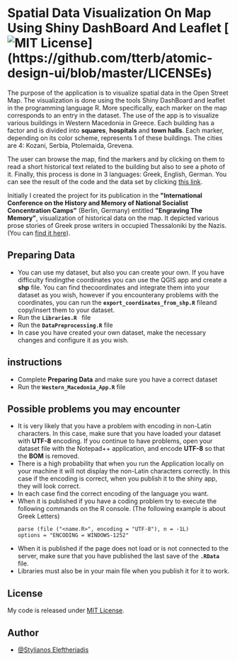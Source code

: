 # Spatial Data Visualization On Map Using Shiny DashBoard And Leaflet  [![MIT License](https://img.shields.io/apm/l/atomic-design-ui.svg?)](https://github.com/tterb/atomic-design-ui/blob/master/LICENSEs)


The purpose of the application is to visualize spatial data in the Open Street Map. 
The visualization is done using the tools Shiny DashBoard and leaflet in the 
programming language R. More specifically, each marker on the map corresponds 
to an entry in the dataset. The use of the app is to visualize various buildings 
in Western Macedonia in Greece. Each building has a factor and is divided into **squares**,
**hospitals** and **town halls**. Each marker, depending on its color scheme, represents 1 of
these buildings. The cities are 4: Kozani, Serbia, Ptolemaida, Grevena. 

The user can browse the map, find the markers and by clicking on them to read a short historical
text related to the building but also to see a photo of it. Finally, this process is 
done in 3 languages: Greek, English, German. You can see the result of the code and the
data set by clicking [this link](https://stylianoseleftheriadis.shinyapps.io/WesterMacedonia).

Initially I created the project for its publication in the **"International Conference
on the History and Memory of National Socialist Concentration Camps"** (Berlin, Germany)
entitled **"Engraving The Memory"**, visualization of historical data on the map. 
It depicted various prose stories of Greek prose writers in occupied Thessaloniki by
the Nazis. (You can [find it here](https://skiaxtro.shinyapps.io/map2)).


##  Preparing Data 
- You can use my dataset, but also you can create your own. If you have difficulty findingthe coordinates you can use the QGIS app and create a **shp** file. You can find thecoordinates and integrate them into your dataset as you wish, however if you encounterany problems with the coordinates, you can run the **`export_coordinates_from_shp.R`** fileand copy/insert them to your dataset.
- Run the **`Libraries.R `** file
- Run the **`DataPreprocessing.R`** file
- In case you have created your own dataset, make the necessary changes and configure it as you wish.
## instructions
- Complete **Preparing Data** and make sure you have a correct dataset
- Run the **`Western_Macedonia_App.R`** file
## Possible problems you may encounter
- It is very likely that you have a problem with encoding in non-Latin characters.
  In this case, make sure that you have loaded your dataset with **UTF-8** encoding. 
  If you continue to have problems, open your dataset file with the Notepad++ application, 
  and encode **UTF-8** so that the **BOM** is removed.
- There is a high probability that when you run the Application locally on your machine it will
  not display the non-Latin characters correctly. In this case if the encoding is correct,
  when you publish it to the shiny app, they will look correct.
- In each case find the correct encoding of the language you want.
- When it is published if you have a coding problem try to execute the following commands on the R 
   console. (The following example is about Greek Letters)
  ```
  parse (file ("<name.R>", encoding = "UTF-8"), n = -1L)
  options = "ENCODING = WINDOWS-1252"
  ```
- When it is published if the page does not load or is not connected to the server,
   make sure that you have published the last save of the **`.RData`** file.
- Libraries must also be in your main file when you publish it for it to work.
## License
My code is released under [MIT License](LICENSE).
## Author

- [@Stylianos Eleftheriadis](https://www.linkedin.com/in/stylianos-eleftheriadisdis/)


